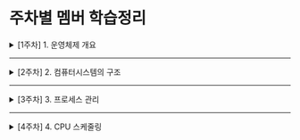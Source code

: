 # 주차별 멤버 학습정리

<details>
  <summary>[1주차] 1. 운영체제 개요</summary>
  <ul>
    <li>Ader : https://velog.io/@ak2j38/운영체제-스터디-1.-운영체제-개요</li>
    <li>Dave : https://phase-bow-938.notion.site/e0f54d8e6fa14a40ac726ffb663855a3</li>
    <li>Jay : https://jwkim96.tistory.com/212</li>
    <li>Jun : https://cookie-tin-8ec.notion.site/8441c4889ed2479c9a91c8b9ed887fd4</li>
    <li>로니 : https://velog.io/@cmsskkk/01.-운영체제의-개요</li>
    <li>루이 : https://velog.io/@louie/1주차-운영체제-개요</li>
    <li>산토리 : https://velog.io/@seyoung755/220206-TIL</li>
    <li>케이 : https://velog.io/@becolorful/운영체제-스터디-1주차-운영체제-개요</li>
  </ul>
</details>

---

<details>
  <summary>[2주차] 2. 컴퓨터시스템의 구조</summary>
  <ul>
    <li>Ader : https://velog.io/@ak2j38/운영체제-스터디-2.-컴퓨터시스템의-구조</li>
    <li>Dave : https://phase-bow-938.notion.site/59e17cce24604099bd8a128af0a5e900</li>
    <li>Jay : https://jwkim96.tistory.com/219</li>
    <li>Jun : https://cookie-tin-8ec.notion.site/bbf399ff3aa64d1fb405fa42431c2edc</li>
    <li>로니 : https://velog.io/@cmsskkk/02</li>
    <li>루이 : https://velog.io/@louie/운영체제-2주차-컴퓨터-시스템의-구조</li>
    <li>산토리 : https://velog.io/@seyoung755/운영체제-2주차-컴퓨터-시스템의-구조</li>
    <li>케이 : https://velog.io/@becolorful/운영체제-스터디-2주차-컴퓨터시스템의-구조</li>
  </ul>
</details>

---

<details>
  <summary>[3주차] 3. 프로세스 관리</summary>
  <ul>
    <li>Ader : https://velog.io/@ak2j38/운영체제-스터디-3.-프로세스-관리</li>
    <li>Dave : https://phase-bow-938.notion.site/cdd558a539a9492eaae0b377f3e6d8dc</li>
    <li>Jay : https://jwkim96.tistory.com/224</li>
    <li>Jun : https://cookie-tin-8ec.notion.site/7bbbef2e8f054b00b04698d3ca349d70</li>
    <li>로니 : https://velog.io/@cmsskkk/03.-프로세스-관리</li>
    <li>루이 : https://nosy-frame-012.notion.site/8777863224db4ccbaa4d5418cf856a87</li>
    <li>산토리 : https://velog.io/@seyoung755/운영체제-3주차-프로세스-관리</li>
    <li>케이 : https://velog.io/@becolorful/운영체제-스터디-3주차-프로세스-관리</li>
  </ul>
</details>

---

<details>
  <summary>[4주차] 4. CPU 스케줄링</summary>
  <ul>
    <li>Ader : </li>
    <li>Dave : </li>
    <li>Jay : </li>
    <li>Jun : </li>
    <li>로니 : </li>
    <li>루이 : </li>
    <li>산토리 : </li>
    <li>케이 : </li>
  </ul>
</details>
